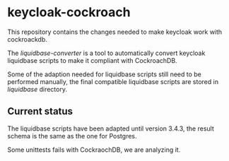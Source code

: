 # keycloak-cockroach


This repository contains the changes needed to make keycloak work with cockroackdb.

The _liquidbase-converter_ is a tool to automatically convert keycloak liquidbase scripts to make it compliant with CockroachDB.

Some of the adaption needed for liquidbase scripts still need to be performed manually, the final compatible liquidbase scripts are stored in _liquidbase_ directory.



## Current status

The liquidbase scripts have been adapted until version 3.4.3, the result schema is the same as the one for Postgres.

Some unittests fails with CockraochDB, we are analyzing it.





